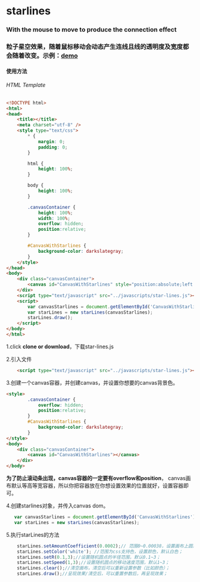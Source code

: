 # starlines
### With the mouse to move to produce the connection effect
### 粒子星空效果，随着鼠标移动会动态产生连线且线的透明度及宽度都会随着改变。示例：[demo](https://yozosann.github.io/demo/demo4.html)

#### 使用方法
###### HTML Template
```html
<!DOCTYPE html>
<html>
<head>
    <title></title>
    <meta charset="utf-8" />
    <style type="text/css">
        * {
            margin: 0;
            padding: 0;
        }

        html {
            height: 100%;
        }

        body {
            height: 100%;
        }

        .canvasContainer {
            height: 100%;
            width: 100%;
            overflow: hidden;
            position:relative;
        }

        #CanvasWithStarlines {
            background-color: darkslategray;
        }
    </style>
</head>
<body>
    <div class="canvasContainer">
        <canvas id="CanvasWithStarlines" style="position:absolute;left:0;top:0;display:block;"></canvas>
    </div>
    <script type="text/javascript" src="../javascripts/star-lines.js"></script>
    <script>
        var canvasStarlines = document.getElementById('CanvasWithStarlines');
        var starLines = new starLines(canvasStarlines);
        starLines.draw();
    </script>
</body>
</html>
```

1.click **clone or download**，下载star-lines.js

2.引入文件
```html
    <script type="text/javascript" src="../javascripts/star-lines.js"></script>
```

3.创建一个canvas容器，并创建canvas，并设置你想要的canvas背景色。
```html
<style>
        .canvasContainer {
            overflow: hidden;
            position:relative;
        }
        #CanvasWithStarlines {
            background-color: darkslategray;
        }
</style>
<body>
    <div class="canvasContainer">
        <canvas id="CanvasWithStarlines"></canvas>
    </div>
</body>
```
**为了防止滚动条出现，canvas容器的一定要有overflow和position**，
canvas画布默认等高等宽容器，所以你把容器放在你想设置效果的位置就好，设置容器即可。

4.创建starlines对象，并传入canvas dom。
 ```javascript
    var canvasStarlines = document.getElementById('CanvasWithStarlines');
    var starLines = new starLines(canvasStarlines);
```

5.执行starLines的方法
```javascript
	starLines.setAmountCoefficient(0.0002);// 范围0~0.00038，设置画布上圆点的数量，默认0.0002；
	starLines.setColor('white'); //范围为css支持色，设置颜色，默认白色；
    starLines.setR(0.1,3);//设置随机圆点的半径范围，默认0.1~3；
    starLines.setSpeed(1,3);//设置随机圆点的移动速度范围，默认1~3；
    starLines.clear();//清空画布，清空后可以重新设置参数（比如颜色）；
    starLines.draw();//呈现效果/清空后，可以重置参数后，再呈现效果；
```


